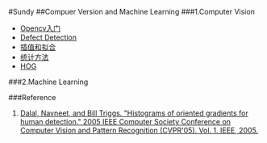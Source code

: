 #Sundy
##Compuer Version and Machine Learning
###1.Computer Vision
- [Opencv入门](https://github.com/sundyCoder/CSK/blob/master/Opencv/opencv.md)
- [Defect Detection](https://github.com/sundyCoder/CSK/blob/master/Opencv/defect-detection.md)
- [插值和拟合](https://github.com/sundyCoder/CSK/blob/master/Opencv/inteplation_fitting_regression.md)
- [统计方法](https://github.com/sundyCoder/CSK/blob/master/Opencv/statistical_approaches.md)
- [HOG](https://github.com/sundyCoder/CSK/blob/master/Opencv/HOG.md)



###2.Machine Learning

###Reference
1. [Dalal, Navneet, and Bill Triggs. "Histograms of oriented gradients for human detection." 2005 IEEE Computer Society Conference on Computer Vision and Pattern Recognition (CVPR'05). Vol. 1. IEEE, 2005.](http://ieeexplore.ieee.org.sci-hub.cc/xpl/login.jsp?tp=&arnumber=1467360&url=http%3A%2F%2Fieeexplore.ieee.org%2Fxpls%2Fabs_all.jsp%3Farnumber%3D1467360)

